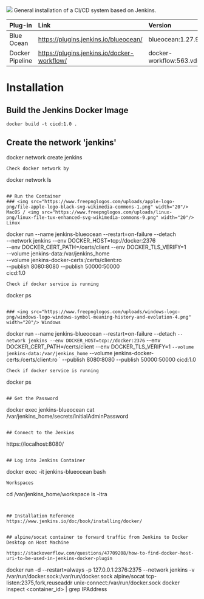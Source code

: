<img src="https://jenkins.io/sites/default/files/jenkins_logo.png"/>
General installation of a CI/CD system based on Jenkins.

| Plug-in         | Link                                        | Version                           | Release Notes                                        |
| :-------------- | :------------------------------------------ | :-------------------------------- | :--------------------------------------------------- |
| Blue Ocean      | https://plugins.jenkins.io/blueocean/       | blueocean:1.27.9                  | https://plugins.jenkins.io/blueocean/releases/       |
| Docker Pipeline | https://plugins.jenkins.io/docker-workflow/ | docker-workflow:563.vd5d2e5c4007f | https://plugins.jenkins.io/docker-workflow/releases/ |
  
# Installation
## Build the Jenkins Docker Image
```
docker build -t cicd:1.0 .
```

## Create the network 'jenkins'
docker network create jenkins
```
Check docker network by
```
docker network ls
```

## Run the Container
### <img src="https://www.freepnglogos.com/uploads/apple-logo-png/file-apple-logo-black-svg-wikimedia-commons-1.png" width="20"/> MacOS / <img src="https://www.freepnglogos.com/uploads/linux-png/linux-file-tux-enhanced-svg-wikimedia-commons-9.png" width="20"/> Linux
```
docker run --name jenkins-blueocean --restart=on-failure --detach \
  --network jenkins --env DOCKER_HOST=tcp://docker:2376 \
  --env DOCKER_CERT_PATH=/certs/client --env DOCKER_TLS_VERIFY=1 \
  --volume jenkins-data:/var/jenkins_home \
  --volume jenkins-docker-certs:/certs/client:ro \
  --publish 8080:8080 --publish 50000:50000 \
  cicd:1.0
```
Check if docker service is running
```
docker ps
```

### <img src="https://www.freepnglogos.com/uploads/windows-logo-png/windows-logo-windows-symbol-meaning-history-and-evolution-4.png" width="20"/> Windows
```
docker run --name jenkins-blueocean --restart=on-failure --detach `
  --network jenkins --env DOCKER_HOST=tcp://docker:2376 `
  --env DOCKER_CERT_PATH=/certs/client --env DOCKER_TLS_VERIFY=1 `
  --volume jenkins-data:/var/jenkins_home `
  --volume jenkins-docker-certs:/certs/client:ro `
  --publish 8080:8080 --publish 50000:50000 cicd:1.0
```
Check if docker service is running
```
docker ps
```

## Get the Password
```
docker exec jenkins-blueocean cat /var/jenkins_home/secrets/initialAdminPassword
```

## Connect to the Jenkins
```
https://localhost:8080/
```

## Log into Jenkins Container
```
docker exec -it jenkins-blueocean bash
```
Workspaces
```
cd /var/jenkins_home/workspace
ls -ltra
```


## Installation Reference
https://www.jenkins.io/doc/book/installing/docker/


## alpine/socat container to forward traffic from Jenkins to Docker Desktop on Host Machine

https://stackoverflow.com/questions/47709208/how-to-find-docker-host-uri-to-be-used-in-jenkins-docker-plugin
```
docker run -d --restart=always -p 127.0.0.1:2376:2375 --network jenkins -v /var/run/docker.sock:/var/run/docker.sock alpine/socat tcp-listen:2375,fork,reuseaddr unix-connect:/var/run/docker.sock
docker inspect <container_id> | grep IPAddress
```
